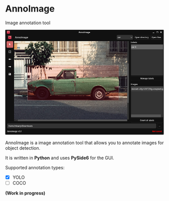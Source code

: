 # AnnoImage

Image annotation tool

![AnnoImage](./screenshot.png)

AnnoImage is a image annotation tool that allows you to annotate images for object detection.

It is written in **Python** and uses **PySide6** for the GUI.

Supported annotation types:
- [x] YOLO
- [ ] COCO

**(Work in progress)**

